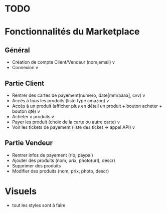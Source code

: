 # TODO
# Fonctionnalités du Marketplace 
## Général
- Création de compte Client/Vendeur (nom,email) v
- Connexion v

## Partie Client
- Rentrer des cartes de payement(numero, date[mm/aaaa], cvv) v
- Accès à tous les produits (liste type amazon) v
- Accès à un produit (afficher plus en détail un produit + bouton acheter + bouton qté) v
- Acheter x produits v
- Payer les produit (choix de la carte ou autre carte) v
- Voir les tickets de payement (liste des ticket -> appel API) v

## Partie Vendeur
- Rentrer infos de payement (rib, paypal)
- Ajouter des produits (nom, prix, photo(url), descr)
- Supprimer des produits
- Modifier des produits (nom, prix, photo, descr)

# Visuels
- tout les styles sont à faire